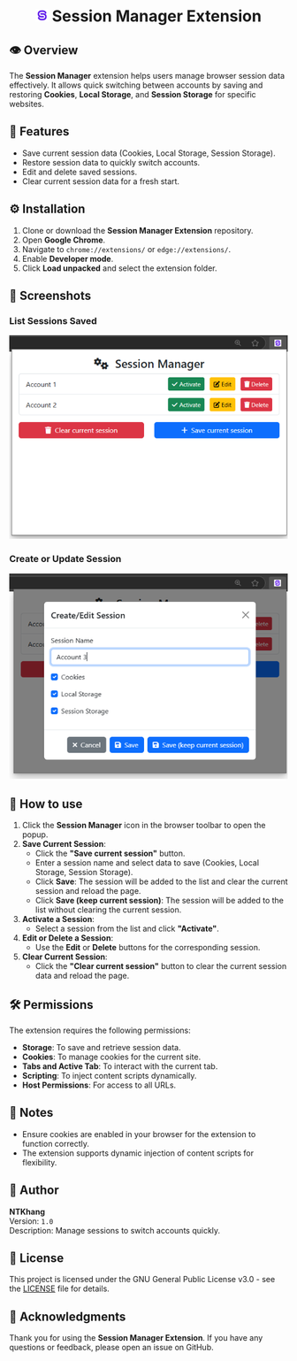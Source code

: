 <h1 align="center">
	<img src="./images/icon-512.png" width="23rem"> Session Manager Extension
</h1>

## 👁️ Overview
The **Session Manager** extension helps users manage browser session data effectively. It allows quick switching between accounts by saving and restoring **Cookies**, **Local Storage**, and **Session Storage** for specific websites.

## 🚀 Features
- Save current session data (Cookies, Local Storage, Session Storage).
- Restore session data to quickly switch accounts.
- Edit and delete saved sessions.
- Clear current session data for a fresh start.

## ⚙️ Installation
1. Clone or download the **Session Manager Extension** repository.
2. Open **Google Chrome**.
3. Navigate to `chrome://extensions/` or `edge://extensions/`.
4. Enable **Developer mode**.
5. Click **Load unpacked** and select the extension folder.

## 📸 Screenshots
### List Sessions Saved
![List Sessions Saved](/screenshots/list-sessions-saved.png)

### Create or Update Session
![Create or Update Session](/screenshots/create-or-update-session.png)

## 📖 How to use
1. Click the **Session Manager** icon in the browser toolbar to open the popup.
2. **Save Current Session**:
   - Click the **"Save current session"** button.
   - Enter a session name and select data to save (Cookies, Local Storage, Session Storage).
   - Click **Save**: The session will be added to the list and clear the current session and reload the page.
   - Click **Save (keep current session)**: The session will be added to the list without clearing the current session.
3. **Activate a Session**:
   - Select a session from the list and click **"Activate"**.
4. **Edit or Delete a Session**:
   - Use the **Edit** or **Delete** buttons for the corresponding session.
5. **Clear Current Session**:
   - Click the **"Clear current session"** button to clear the current session data and reload the page.

## 🛠️ Permissions
The extension requires the following permissions:
- **Storage**: To save and retrieve session data.
- **Cookies**: To manage cookies for the current site.
- **Tabs and Active Tab**: To interact with the current tab.
- **Scripting**: To inject content scripts dynamically.
- **Host Permissions**: For access to all URLs.

## 📜 Notes
- Ensure cookies are enabled in your browser for the extension to function correctly.
- The extension supports dynamic injection of content scripts for flexibility.

## 📝 Author
**NTKhang**  
Version: `1.0`  
Description: Manage sessions to switch accounts quickly.

## 📄 License
This project is licensed under the GNU General Public License v3.0 - see the [LICENSE](/LICENSE) file for details.

## 🙏 Acknowledgments
Thank you for using the **Session Manager Extension**. If you have any questions or feedback, please open an issue on GitHub.